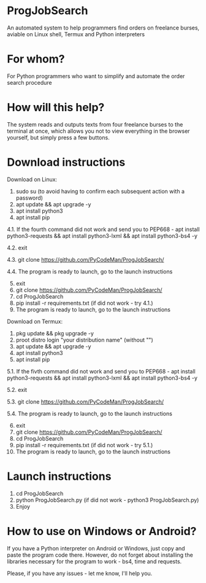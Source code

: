 # ProgJobSearch
An automated system to help programmers find orders on freelance burses, aviable on Linux shell, Termux and Python interpreters

# For whom?
For Python programmers who want to simplify and automate the order search procedure

# How will this help?
The system reads and outputs texts from four freelance burses to the terminal at once, which allows you not to view everything in the browser yourself, but simply press a few buttons.

# Download instructions

Download on Linux:
1. sudo su (to avoid having to confirm each subsequent action with a password)
2. apt update && apt upgrade -y
3. apt install python3
4. apt install pip

4.1. If the fourth command did not work and send you to PEP668 - apt install python3-requests && apt install python3-lxml && apt install python3-bs4 -y

4.2. exit

4.3. git clone https://github.com/PyCodeMan/ProgJobSearch/

4.4. The program is ready to launch, go to the launch instructions

5. exit
6. git clone https://github.com/PyCodeMan/ProgJobSearch/
7. cd ProgJobSearch
8. pip install -r requirements.txt (if did not work - try 4.1.)
9. The program is ready to launch, go to the launch instructions

Download on Termux:
1. pkg update && pkg upgrade -y
2. proot distro login "your distribution name" (without "")
3. apt update && apt upgrade -y
4. apt install python3
5. apt install pip

5.1. If the fivth command did not work and send you to PEP668 - apt install python3-requests && apt install python3-lxml && apt install python3-bs4 -y

5.2. exit

5.3. git clone https://github.com/PyCodeMan/ProgJobSearch/

5.4. The program is ready to launch, go to the launch instructions

6. exit
7. git clone https://github.com/PyCodeMan/ProgJobSearch/
8. cd ProgJobSearch
9. pip install -r requirements.txt (if did not work - try 5.1.)
10. The program is ready to launch, go to the launch instructions

# Launch instructions

1. cd ProgJobSearch
2. python ProgJobSearch.py (if did not work - python3 ProgJobSearch.py)
3. Enjoy

# How to use on Windows or Android?
If you have a Python interpreter on Android or Windows, just copy and paste the program code there. However, do not forget about installing the libraries necessary for the program to work - bs4, time and requests.

Please, if you have any issues - let me know, I'll help you.

